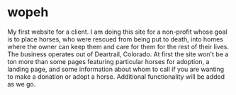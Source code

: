# wopeh
My first website for a client.  I am doing this site for a non-profit whose goal is to place horses, who were rescued from being put to death, 
into homes where the owner can keep them and care for them for the rest of their lives.  The business operates out of Deartrail, Colorado.  At first the site
won't be a ton more than some pages featuring particular horses for adoption, a landing page, and some information about whom to call if you are wanting to
make a donation or adopt a horse.  Additional functionality will be added as we go.
